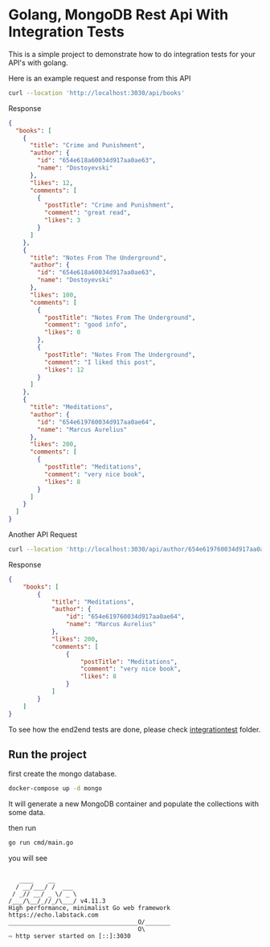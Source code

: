 # Golang, MongoDB Rest Api With Integration Tests

This is a simple project to demonstrate how to do integration tests
for your API's with golang.

Here is an example request and response from this API


```bash
curl --location 'http://localhost:3030/api/books'
```

Response

```json
{
  "books": [
    {
      "title": "Crime and Punishment",
      "author": {
        "id": "654e618a60034d917aa0ae63",
        "name": "Dostoyevski"
      },
      "likes": 12,
      "comments": [
        {
          "postTitle": "Crime and Punishment",
          "comment": "great read",
          "likes": 3
        }
      ]
    },
    {
      "title": "Notes From The Underground",
      "author": {
        "id": "654e618a60034d917aa0ae63",
        "name": "Dostoyevski"
      },
      "likes": 100,
      "comments": [
        {
          "postTitle": "Notes From The Underground",
          "comment": "good info",
          "likes": 0
        },
        {
          "postTitle": "Notes From The Underground",
          "comment": "I liked this post",
          "likes": 12
        }
      ]
    },
    {
      "title": "Meditations",
      "author": {
        "id": "654e619760034d917aa0ae64",
        "name": "Marcus Aurelius"
      },
      "likes": 200,
      "comments": [
        {
          "postTitle": "Meditations",
          "comment": "very nice book",
          "likes": 8
        }
      ]
    }
  ]
}
```

Another API Request

```bash
curl --location 'http://localhost:3030/api/author/654e619760034d917aa0ae64/books'
```

Response

```json
{
    "books": [
        {
            "title": "Meditations",
            "author": {
                "id": "654e619760034d917aa0ae64",
                "name": "Marcus Aurelius"
            },
            "likes": 200,
            "comments": [
                {
                    "postTitle": "Meditations",
                    "comment": "very nice book",
                    "likes": 8
                }
            ]
        }
    ]
}
```

To see how the end2end tests are done, please check [integrationtest](internal/controllers/integration_test) folder.

## Run the project

first create the mongo database.

```bash
docker-compose up -d mongo
```

It will generate a new MongoDB container and populate the collections with some data.

then run

```bash
go run cmd/main.go
```

you will see

```

   ____    __
  / __/___/ /  ___
 / _// __/ _ \/ _ \
/___/\__/_//_/\___/ v4.11.3
High performance, minimalist Go web framework
https://echo.labstack.com
____________________________________O/_______
                                    O\
⇨ http server started on [::]:3030
```
